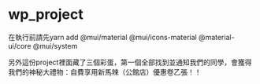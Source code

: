 # wp_project
在執行前請先yarn add @mui/material @mui/icons-material @material-ui/core @mui/system

另外這份project裡面藏了三個彩蛋，第一個全部找到並通知我們的同學，會獲得我們的神秘大禮物：自費享用新馬辣（公館店）優惠卷乙張！！